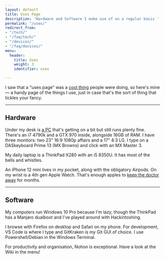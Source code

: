 ```yaml
---
layout: default
title: Uses Page
description: 'Hardware and Software I make use of on a regular basis '
permalink: "/uses/"
redirect_from:
- "/tech/"
- "/faq/tech/"
- "/devices/"
- "/faq/devices/"
menu:
  header:
    title: Uses
    weight: 3
    identifier: uses

---
```

I saw that a "uses page" was a [cool thing](https://uses.tech/) people were doing, so here's mine — a handy page of the things I use, just in case that's the sort of thing that tickles your fancy.

***

## Hardware

Under my desk is [a PC](https://imtom.notion.site/5037d6c38aec4d018d4e52e768d0d834) that's getting on a bit but still runs plenty fine. There's an i7 4790k and a GTX 970 inside, alongside 16GB of RAM. I have three monitors: two 23" 16:9 1080p affairs and a 17" 4:3 LG.
I type on a DASkeyboard Prime 13 (MX Browns) and click with an MX Master 3.

My daily laptop is a ThinkPad X280 with an i5 8350U. It has most of the bells and whistles.

An iPhone 12 mini lives in my pocket, along with the obligatory Airpods. On my wrist is a 4th gen Apple Watch. That's enough apples to [keep the doctor away](https://en.wikipedia.org/wiki/An_apple_a_day_keeps_the_doctor_away) for months.

***

## Software

My computers run Windows 10 Pro because I'm lazy, though the ThinkPad has a Manjaro dualboot and I've played around with Hackintoshing.

I browse with Firefox on desktop and Safari on my phone. For development, VS Code is where I type and GitKraken is my Git GUI of choice. I use Powershell/Debian in the Windows Terminal.

For productivity and organisation, Notion is exceptional. Have a look at the Wiki in the menu!